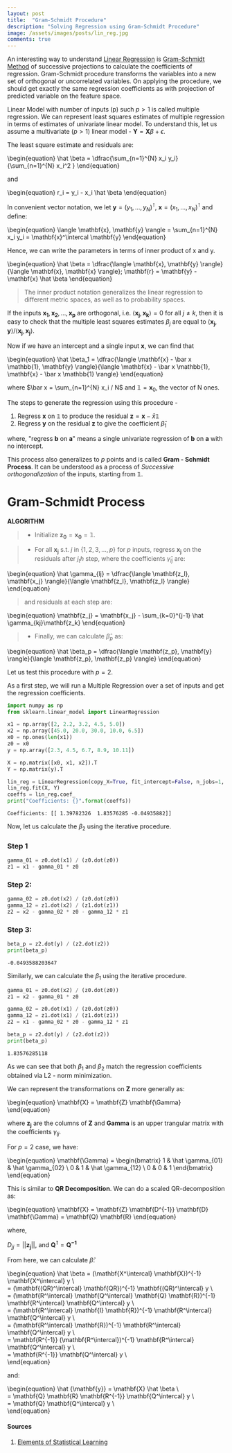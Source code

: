 ```yaml
---
layout: post
title:  "Gram-Schmidt Procedure"
description: "Solving Regression using Gram-Schmidt Procedure"
image: /assets/images/posts/lin_reg.jpg
comments: true
---
```


An interesting way to understand [Linear Regression](https://en.wikipedia.org/wiki/Linear_regression) is [Gram-Schmidt Method](https://en.wikipedia.org/wiki/Gram%E2%80%93Schmidt_process) of successive projections to calculate the coefficients of regression. Gram-Schmidt procedure transforms the variables into a new set of orthogonal or uncorrelated variables. On applying the procedure, we should get exactly the same regression coefficients as with projection of predicted variable on the feature space.

Linear Model with number of inputs (p) such $p > 1$ is called multiple regression. We can represent least squares estimates of multiple regression in terms of estimates of univariate linear model. To understand this, let us assume a multivariate $(p > 1)$ linear model - $\mathbf{Y} = \mathbf{X}\beta + \epsilon$.

The least square estimate and residuals are:

\begin{equation}
\hat \beta = \dfrac{\sum_{n=1}^{N} x_i y_i}{\sum_{n=1}^{N} x_i^2 }
\end{equation}

and

\begin{equation}
r_i = y_i - x_i \hat \beta
\end{equation}

In convenient vector notation, we let $\mathbf{y} = (y_1, ..., y_N)^\intercal$, $\mathbf{x} = (x_1, ..., x_N)^\intercal$ and define:

\begin{equation}
\langle \mathbf{x}, \mathbf{y} \rangle = \sum_{n=1}^{N} x_i y_i = \mathbf{x}^\intercal \mathbf{y}
\end{equation}

Hence, we can write the parameters in terms of inner product of x and y.

\begin{equation}
\hat \beta = \dfrac{\langle \mathbf{x}, \mathbf{y} \rangle}{\langle \mathbf{x}, \mathbf{x} \rangle};
\mathbf{r} = \mathbf{y} - \mathbf{x} \hat \beta
\end{equation}


> The inner product notation generalizes the linear regression to different metric spaces, as well as to probability spaces.


If the inputs $\mathbf{x_1}, \mathbf{x_2}, ..., \mathbf{x_p}$ are orthogonal, i.e. $\langle \mathbf{x_j}, \mathbf{x_k} \rangle = 0$ for all $j \neq k$, then it is easy to check that the multiple least squares estimates $\beta_j$ are equal to $\langle \mathbf{x_j}, \mathbf{y} \rangle / \langle \mathbf{x_j}, \mathbf{x_j} \rangle$.

Now if we have an intercept and a single input $\mathbf{x}$, we can find that

\begin{equation}
\hat \beta_1 = \dfrac{\langle \mathbf{x} - \bar x \mathbb{1}, \mathbf{y} \rangle}{\langle \mathbf{x} - \bar x \mathbb{1}, \mathbf{x} - \bar x \mathbb{1} \rangle}
\end{equation}

where $\bar x = \sum_{n=1}^{N} x_i / N$ and $\mathbb{1} = \mathbf{x}_0$, the vector of N ones.

The steps to generate the regression using this procedure -

1. Regress $\mathbf{x}$ on $\mathbb{1}$ to produce the residual $\mathbf{z} = \mathbf{x} - \bar x \mathbb{1}$
2. Regress $\mathbf{y}$ on the residual $\mathbf{z}$ to give the coefficient $\hat \beta_1$

where, "regress $\mathbf{b}$ on $\mathbf{a}$" means a single univariate regression of $\mathbf{b}$ on $\mathbf{a}$ with no intercept.

This process also generalizes to $p$ points and is called **Gram - Schmidt Process**. It can be understood as a process of *Successive orthogonalization* of the inputs, starting from $\mathbb{1}$.

# Gram-Schmidt Process

**ALGORITHM**

> - Initialize $\mathbf{z_0} = \mathbf{x_0} = \mathbb{1}$.

> - For all $\mathbf{x_j}$ s.t. $j$ in $\{1, 2, 3, ..., p\}$ for $p$ inputs, regress $\mathbf{x_j}$ on the residuals after $j_th$ step, where the coefficients $\hat \gamma_{lj}$ are:

\begin{equation}
\hat \gamma_{lj} = \dfrac{\langle \mathbf{z_l}, \mathbf{x_j} \rangle}{\langle \mathbf{z_l}, \mathbf{z_l} \rangle}
\end{equation}

> and residuals at each step are:

\begin{equation}
\mathbf{z_j} = \mathbf{x_j} - \sum_{k=0}^{j-1} \hat \gamma_{kj}\mathbf{z_k}
\end{equation}

> - Finally, we can calculate $\hat \beta_p$ as:

\begin{equation}
\hat \beta_p = \dfrac{\langle \mathbf{z_p}, \mathbf{y} \rangle}{\langle \mathbf{z_p}, \mathbf{z_p} \rangle}
\end{equation}

Let us test this procedure with $p = 2$.

As a first step, we will run a Multiple Regression over a set of inputs and get the regression coefficients.


```python
import numpy as np
from sklearn.linear_model import LinearRegression
```


```python
x1 = np.array([2, 2.2, 3.2, 4.5, 5.0])
x2 = np.array([45.0, 20.0, 30.0, 10.0, 6.5])
x0 = np.ones(len(x1))
z0 = x0
y = np.array([2.3, 4.5, 6.7, 8.9, 10.11])

X = np.matrix([x0, x1, x2]).T
Y = np.matrix(y).T

lin_reg = LinearRegression(copy_X=True, fit_intercept=False, n_jobs=1, normalize=False)
lin_reg.fit(X, Y)
coeffs = lin_reg.coef_
print("Coefficients: {}".format(coeffs))
```

    Coefficients: [[ 1.39782326  1.83576285 -0.04935882]]


Now, let us calculate the $\beta_2$ using the iterative procedure.

### Step 1


```python
gamma_01 = z0.dot(x1) / (z0.dot(z0))
z1 = x1 - gamma_01 * z0
```

### Step 2:


```python
gamma_02 = z0.dot(x2) / (z0.dot(z0))
gamma_12 = z1.dot(x2) / (z1.dot(z1))
z2 = x2 - gamma_02 * z0 - gamma_12 * z1
```

### Step 3:


```python
beta_p = z2.dot(y) / (z2.dot(z2))
print(beta_p)
```

    -0.0493588203647


Similarly, we can calculate the $\beta_1$ using the iterative procedure.


```python
gamma_01 = z0.dot(x2) / (z0.dot(z0))
z1 = x2 - gamma_01 * z0

gamma_02 = z0.dot(x1) / (z0.dot(z0))
gamma_12 = z1.dot(x1) / (z1.dot(z1))
z2 = x1 - gamma_02 * z0 - gamma_12 * z1

beta_p = z2.dot(y) / (z2.dot(z2))
print(beta_p)
```

    1.83576285118


As we can see that both $\beta_1$ and $\beta_2$ match the regression coefficients obtained via L2 - norm minimization.

We can represent the transformations on $\mathbf{Z}$ more generally as:

\begin{equation}
\mathbf{X} = \mathbf{Z} \mathbf{\Gamma}
\end{equation}

where $\mathbf{z_j}$ are the columns of $\mathbf{Z}$ and $\mathbf{Gamma}$ is an upper trangular matrix with the coefficients $\gamma_{lj}$.

For $p=2$ case, we have:

\begin{equation}
\mathbf{\Gamma} =
  \begin{bmatrix}
    1 & \hat \gamma_{01} & \hat \gamma_{02} \\
    0 & 1 & \hat \gamma_{12} \\
    0 & 0 & 1
  \end{bmatrix}
\end{equation}

This is similar to **QR Decomposition**. We can do a scaled QR-decomposition as:

\begin{equation}
\mathbf{X} = \mathbf{Z} \mathbf{D^{-1}} \mathbf{D} \mathbf{\Gamma} = \mathbf{Q} \mathbf{R}
\end{equation}

where,

$D_{jj} = ||\mathbf{z_j}||$, and
$\mathbf{Q^\intercal} = \mathbf{Q^{-1}}$

From here, we can calculate $\hat \beta$:

\begin{equation}
\hat \beta = (\mathbf{X^\intercal} \mathbf{X})^{-1} \mathbf{X^\intercal} y \\\
    = (\mathbf{(QR)^\intercal} \mathbf{QR})^{-1} \mathbf{(QR)^\intercal} y \\\
    = (\mathbf{R^\intercal} \mathbf{Q^\intercal} \mathbf{Q} \mathbf{R})^{-1} \mathbf{R^\intercal} \mathbf{Q^\intercal} y \\\
    = (\mathbf{R^\intercal} \mathbf{I} \mathbf{R})^{-1} \mathbf{R^\intercal} \mathbf{Q^\intercal} y \\\
    = (\mathbf{R^\intercal} \mathbf{R})^{-1} \mathbf{R^\intercal} \mathbf{Q^\intercal} y \\\
    = \mathbf{R^{-1}} (\mathbf{R^\intercal})^{-1} \mathbf{R^\intercal} \mathbf{Q^\intercal} y \\\
    = \mathbf{R^{-1}}  \mathbf{Q^\intercal} y \\\
\end{equation}


and:


\begin{equation}
\hat {\mathbf{y}} = \mathbf{X} \hat \beta \\\
    = \mathbf{Q} \mathbf{R} \mathbf{R^{-1}} \mathbf{Q^\intercal} y \\\
    = \mathbf{Q} \mathbf{Q^\intercal} y \\\
\end{equation}




#### Sources

1. [Elements of Statistical Learning](https://www.amazon.com/Elements-Statistical-Learning-Prediction-Statistics/dp/0387848576)

